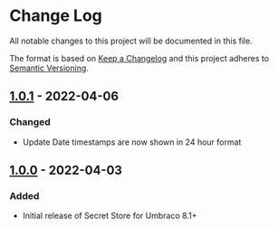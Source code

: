 # Change Log

All notable changes to this project will be documented in this file.

The format is based on [Keep a Changelog](https://keepachangelog.com/) and this project adheres to [Semantic Versioning](https://semver.org/).

## [1.0.1] - 2022-04-06
### Changed
* Update Date timestamps are now shown in 24 hour format

## [1.0.0] - 2022-04-03
### Added
* Initial release of Secret Store for Umbraco 8.1+

[Unreleased]: https://github.com/callumbwhyte/secret-store/compare/release-1.0.1...HEAD
[1.0.1]: https://github.com/callumbwhyte/secret-store/compare/release-1.0.0...release-1.0.1
[1.0.0]: https://github.com/callumbwhyte/secret-store/tree/release-1.0.0